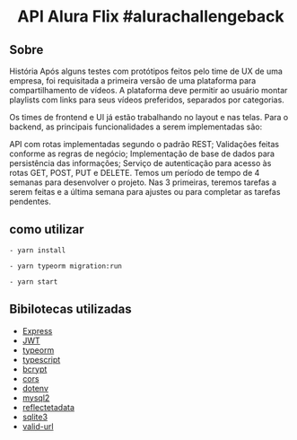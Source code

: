 <h1 align="center">
    API Alura Flix #alurachallengeback
</h1>

## Sobre
História
Após alguns testes com protótipos feitos pelo time de UX de uma empresa, foi requisitada a primeira versão de uma plataforma para compartilhamento de vídeos. A plataforma deve permitir ao usuário montar playlists com links para seus vídeos preferidos, separados por categorias.

Os times de frontend e UI já estão trabalhando no layout e nas telas. Para o backend, as principais funcionalidades a serem implementadas são:

API com rotas implementadas segundo o padrão REST;
Validações feitas conforme as regras de negócio;
Implementação de base de dados para persistência das informações;
Serviço de autenticação para acesso às rotas GET, POST, PUT e DELETE.
Temos um período de tempo de 4 semanas para desenvolver o projeto. Nas 3 primeiras, teremos tarefas a serem feitas e a última semana para ajustes ou para completar as tarefas pendentes. 

## como utilizar

    - yarn install

    - yarn typeorm migration:run

    - yarn start

    
## Bibilotecas utilizadas
- [Express](https://www.npmjs.com/package/express)
- [JWT](https://www.npmjs.com/package/jsonwebtoken)
- [typeorm](https://typeorm.io/)
- [typescript](https://www.npmjs.com/package/typescript)
- [bcrypt](https://yarnpkg.com/package/bcrypt)
- [cors](https://yarnpkg.com/package/cors)
- [dotenv](https://yarnpkg.com/package/dotenv)
- [mysql2](https://yarnpkg.com/package/mysql2)
- [reflectetadata](https://www.npmjs.com/package/reflect-metadata)
- [sqlite3](https://yarnpkg.com/package/sqlite3)
- [valid-url](https://yarnpkg.com/package/valid-url)